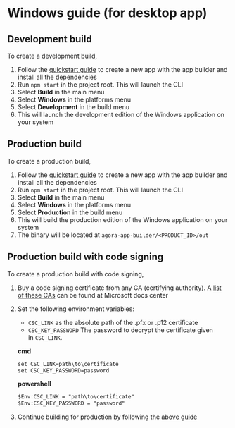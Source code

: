 # Windows guide (for desktop app)

## Development build

To create a development build, 

1.  Follow the [quickstart guide](/docs) to create a new app with the app builder and install all the dependencies
1.  Run `npm start` in the project root. This will launch the CLI
1.  Select **Build** in the main menu
1.  Select **Windows** in the platforms menu
1.  Select **Development** in the build menu
1.  This will launch the development edition of the Windows application on your system

## Production build

To create a production build,

1.  Follow the [quickstart guide](/docs) to create a new app with the app builder and install all the dependencies
1.  Run `npm start` in the project root. This will launch the CLI
1.  Select **Build** in the main menu
1.  Select **Windows** in the platforms menu
1.  Select **Production** in the build menu
1.  This will build the production edition of the Windows application on your system
1.  The binary will be located at `agora-app-builder/<PRODUCT_ID>/out`

## Production build with code signing

To create a production build with code signing,

1.  Buy a code signing certificate from any CA (certifying authority). A [list of these CAs](https://docs.microsoft.com/en-us/windows-hardware/drivers/dashboard/get-a-code-signing-certificate) can be found at Microsoft docs center
    
2.  Set the following environment variables:
    *  `CSC_LINK` as the absolute path of the .pfx or .p12 certificate
    *  `CSC_KEY_PASSWORD` The password to decrypt the certificate given in `CSC_LINK`.
    
    **cmd**
    ```markdown
    set CSC_LINK=path\to\certificate
    set CSC_KEY_PASSWORD=password
    ```
    **powershell**
    ```markdown
    $Env:CSC_LINK = "path\to\certificate"
    $Env:CSC_KEY_PASSWORD = "password"
    ```

3. Continue building for production by following the [above guide](#production-build)
